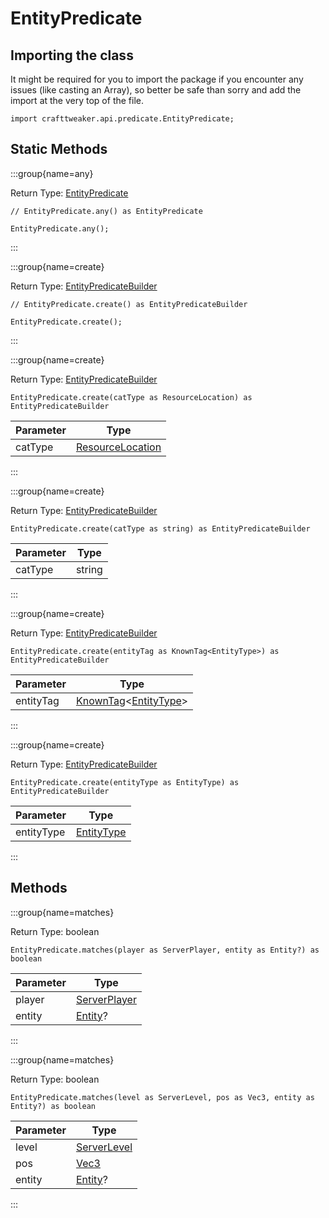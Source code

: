 # EntityPredicate

## Importing the class

It might be required for you to import the package if you encounter any issues (like casting an Array), so better be safe than sorry and add the import at the very top of the file.
```zenscript
import crafttweaker.api.predicate.EntityPredicate;
```


## Static Methods

:::group{name=any}

Return Type: [EntityPredicate](/vanilla/api/predicate/EntityPredicate)

```zenscript
// EntityPredicate.any() as EntityPredicate

EntityPredicate.any();
```

:::

:::group{name=create}

Return Type: [EntityPredicateBuilder](/vanilla/api/predicate/builder/EntityPredicateBuilder)

```zenscript
// EntityPredicate.create() as EntityPredicateBuilder

EntityPredicate.create();
```

:::

:::group{name=create}

Return Type: [EntityPredicateBuilder](/vanilla/api/predicate/builder/EntityPredicateBuilder)

```zenscript
EntityPredicate.create(catType as ResourceLocation) as EntityPredicateBuilder
```

| Parameter |                            Type                            |
|-----------|------------------------------------------------------------|
| catType   | [ResourceLocation](/vanilla/api/resource/ResourceLocation) |


:::

:::group{name=create}

Return Type: [EntityPredicateBuilder](/vanilla/api/predicate/builder/EntityPredicateBuilder)

```zenscript
EntityPredicate.create(catType as string) as EntityPredicateBuilder
```

| Parameter |  Type  |
|-----------|--------|
| catType   | string |


:::

:::group{name=create}

Return Type: [EntityPredicateBuilder](/vanilla/api/predicate/builder/EntityPredicateBuilder)

```zenscript
EntityPredicate.create(entityTag as KnownTag<EntityType>) as EntityPredicateBuilder
```

| Parameter |                                              Type                                              |
|-----------|------------------------------------------------------------------------------------------------|
| entityTag | [KnownTag](/vanilla/api/tag/type/KnownTag)&lt;[EntityType](/vanilla/api/entity/EntityType)&gt; |


:::

:::group{name=create}

Return Type: [EntityPredicateBuilder](/vanilla/api/predicate/builder/EntityPredicateBuilder)

```zenscript
EntityPredicate.create(entityType as EntityType) as EntityPredicateBuilder
```

| Parameter  |                     Type                     |
|------------|----------------------------------------------|
| entityType | [EntityType](/vanilla/api/entity/EntityType) |


:::

## Methods

:::group{name=matches}

Return Type: boolean

```zenscript
EntityPredicate.matches(player as ServerPlayer, entity as Entity?) as boolean
```

| Parameter |                             Type                             |
|-----------|--------------------------------------------------------------|
| player    | [ServerPlayer](/vanilla/api/entity/type/player/ServerPlayer) |
| entity    | [Entity](/vanilla/api/entity/Entity)?                        |


:::

:::group{name=matches}

Return Type: boolean

```zenscript
EntityPredicate.matches(level as ServerLevel, pos as Vec3, entity as Entity?) as boolean
```

| Parameter |                     Type                      |
|-----------|-----------------------------------------------|
| level     | [ServerLevel](/vanilla/api/world/ServerLevel) |
| pos       | [Vec3](/vanilla/api/util/math/Vec3)           |
| entity    | [Entity](/vanilla/api/entity/Entity)?         |


:::


